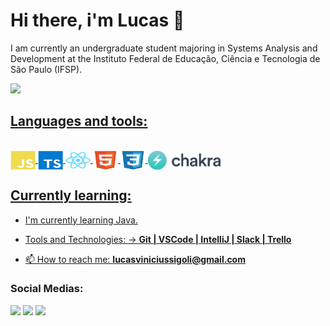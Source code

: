   # Hi there, i'm Lucas 👋

 I am currently an undergraduate student majoring in Systems Analysis and Development at the Instituto Federal de Educação, Ciência e Tecnologia de São Paulo (IFSP).

<div margin-botton ="10px">
  <a href="https://github.com/LVSigoli">
  <img heigh = "180em" src = "https://github-readme-stats.vercel.app/api?username=LVSigoli&show_icons=true&theme=dracula&include_all_commits=true&count_private=true"/>
</div>

## Languages and tools:
<div style="display: inline_block"><br>
  <img align="center" alt="Lucas-Js" height="30" width="40" src="https://raw.githubusercontent.com/devicons/devicon/master/icons/javascript/javascript-plain.svg">
  <img align="center" alt="Lucas-Ts" height="30" width="40" src="https://raw.githubusercontent.com/devicons/devicon/master/icons/typescript/typescript-plain.svg">
  <img align="center" alt="Lucas-React" height="30" width="40" src="https://raw.githubusercontent.com/devicons/devicon/master/icons/react/react-original.svg">
  <img align="center" alt="Lucas-HTML" height="30" width="40" src="https://raw.githubusercontent.com/devicons/devicon/master/icons/html5/html5-original.svg">
  <img align="center" alt="Lucas-CSS" height="30" width="40" src="https://raw.githubusercontent.com/devicons/devicon/master/icons/css3/css3-original.svg">
  <img align="center" alt="Lucas-Chakra" height="30" width="auto" src="https://raw.githubusercontent.com/chakra-ui/chakra-ui/main/media/logo-colored@2x.png?raw=true"/>
</div>

## Currently learning:

- I'm currently learning Java. 

- Tools and Technologies: -> **Git | VSCode | IntelliJ | Slack | Trello**

- 📫 How to reach me:  **lucasviniciussigoli@gmail.com**


### Social Medias: 
<div> 
  <a href="https://www.instagram.com/lucas_sigoli/" target="_blank"><img src="https://img.shields.io/badge/-Instagram-%23E4405F?style=for-the-badge&logo=instagram&logoColor=white" target="_blank"></a>
  <a href = "mailto:lucasviniciussigoli@gmail.com"><img src="https://img.shields.io/badge/-Gmail-%23333?style=for-the-badge&logo=gmail&logoColor=white" target="_blank"></a>
  <a href="https://www.linkedin.com/in/lucas-vinicius-sigoli-6254b523b/" target="_blank"><img src="https://img.shields.io/badge/-LinkedIn-%230077B5?style=for-the-badge&logo=linkedin&logoColor=white" target="_blank"></a> 
  
</div>
